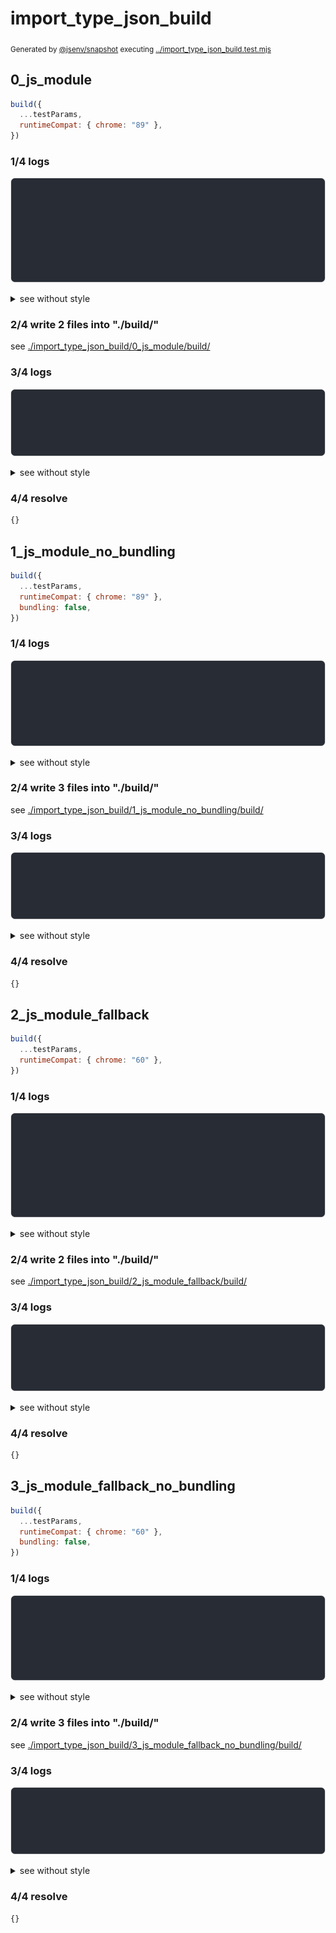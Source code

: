 # import_type_json_build

<sub>
  Generated by <a href="https://github.com/jsenv/core/tree/main/packages/independent/snapshot">@jsenv/snapshot</a> executing <a href="../import_type_json_build.test.mjs">../import_type_json_build.test.mjs</a>
</sub>

## 0_js_module

```js
build({
  ...testParams,
  runtimeCompat: { chrome: "89" },
})
```

### 1/4 logs

![img](import_type_json_build/0_js_module/log_group.svg)

<details>
  <summary>see without style</summary>

```console

build "./main.html"
⠋ generate source graph
✔ generate source graph (done in <X> second)
⠋ bundle "js_module"
✔ bundle "js_module" (done in <X> second)
⠋ generate build graph
✔ generate build graph (done in <X> second)
⠋ write files in build directory

```

</details>


### 2/4 write 2 files into "./build/"

see [./import_type_json_build/0_js_module/build/](./import_type_json_build/0_js_module/build/)

### 3/4 logs

![img](import_type_json_build/0_js_module/log_group_1.svg)

<details>
  <summary>see without style</summary>

```console
✔ write files in build directory (done in <X> second)
--- build files ---  
- html : 1 (326 B / 78 %)
- js   : 1 (94 B / 22 %)
- total: 2 (420 B / 100 %)
--------------------
```

</details>


### 4/4 resolve

```js
{}
```

## 1_js_module_no_bundling

```js
build({
  ...testParams,
  runtimeCompat: { chrome: "89" },
  bundling: false,
})
```

### 1/4 logs

![img](import_type_json_build/1_js_module_no_bundling/log_group.svg)

<details>
  <summary>see without style</summary>

```console

build "./main.html"
⠋ generate source graph
✔ generate source graph (done in <X> second)
⠋ generate build graph
✔ generate build graph (done in <X> second)
⠋ write files in build directory

```

</details>


### 2/4 write 3 files into "./build/"

see [./import_type_json_build/1_js_module_no_bundling/build/](./import_type_json_build/1_js_module_no_bundling/build/)

### 3/4 logs

![img](import_type_json_build/1_js_module_no_bundling/log_group_1.svg)

<details>
  <summary>see without style</summary>

```console
✔ write files in build directory (done in <X> second)
--- build files ---  
- html : 1 (477 B / 85 %)
- js   : 1 (81 B / 15 %)
- total: 2 (558 B / 100 %)
--------------------
```

</details>


### 4/4 resolve

```js
{}
```

## 2_js_module_fallback

```js
build({
  ...testParams,
  runtimeCompat: { chrome: "60" },
})
```

### 1/4 logs

![img](import_type_json_build/2_js_module_fallback/log_group.svg)

<details>
  <summary>see without style</summary>

```console

build "./main.html"
⠋ generate source graph
✔ generate source graph (done in <X> second)
⠋ bundle "js_module"
✔ bundle "js_module" (done in <X> second)
⠋ generate build graph
✔ generate build graph (done in <X> second)
⠋ write files in build directory

```

</details>


### 2/4 write 2 files into "./build/"

see [./import_type_json_build/2_js_module_fallback/build/](./import_type_json_build/2_js_module_fallback/build/)

### 3/4 logs

![img](import_type_json_build/2_js_module_fallback/log_group_1.svg)

<details>
  <summary>see without style</summary>

```console
✔ write files in build directory (done in <X> second)
--- build files ---  
- html : 1 (17 kB / 98 %)
- js   : 1 (259 B / 2 %)
- total: 2 (17 kB / 100 %)
--------------------
```

</details>


### 4/4 resolve

```js
{}
```

## 3_js_module_fallback_no_bundling

```js
build({
  ...testParams,
  runtimeCompat: { chrome: "60" },
  bundling: false,
})
```

### 1/4 logs

![img](import_type_json_build/3_js_module_fallback_no_bundling/log_group.svg)

<details>
  <summary>see without style</summary>

```console

build "./main.html"
⠋ generate source graph
✔ generate source graph (done in <X> second)
⠋ generate build graph
✔ generate build graph (done in <X> second)
⠋ write files in build directory

```

</details>


### 2/4 write 3 files into "./build/"

see [./import_type_json_build/3_js_module_fallback_no_bundling/build/](./import_type_json_build/3_js_module_fallback_no_bundling/build/)

### 3/4 logs

![img](import_type_json_build/3_js_module_fallback_no_bundling/log_group_1.svg)

<details>
  <summary>see without style</summary>

```console
✔ write files in build directory (done in <X> second)
--- build files ---  
- html : 1 (17 kB / 98 %)
- js   : 1 (330 B / 2 %)
- total: 2 (17 kB / 100 %)
--------------------
```

</details>


### 4/4 resolve

```js
{}
```